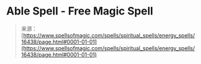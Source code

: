 <!--yml
category: 未分类
date: 2024-06-12 18:56:39
-->

# Able Spell - Free Magic Spell

> 来源：[https://www.spellsofmagic.com/spells/spiritual_spells/energy_spells/16438/page.html#0001-01-01](https://www.spellsofmagic.com/spells/spiritual_spells/energy_spells/16438/page.html#0001-01-01)